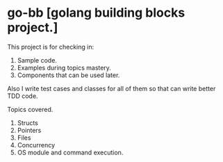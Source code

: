# go-bb [golang building blocks project.]

This project is for checking in:
1. Sample code.
2. Examples during topics mastery.
3. Components that can be used later.

Also I write test cases and classes for all of them so that can write better TDD code.

Topics covered.
1. Structs
2. Pointers
3. Files
4. Concurrency
5. OS module and command execution.
